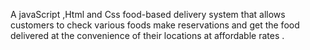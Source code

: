 A javaScript ,Html and Css food-based delivery system that allows customers to check various foods   make reservations and get the food delivered  at the convenience of their locations at affordable rates .



